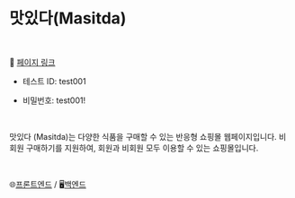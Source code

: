 # 맛있다(Masitda)

<br>

🔗 [페이지 링크](https://masitda.netlify.app/)

* 테스트 ID: test001

* 비밀번호: test001!



<br>

맛있다 (Masitda)는 다양한 식품을 구매할 수 있는 반응형 쇼핑몰 웹페이지입니다. 비회원 구매하기를 지원하여, 회원과 비회원 모두 이용할 수 있는 쇼핑몰입니다.




<br>

🌐[프론트엔드](https://github.com/ho-ji/masitda-client) / 🖥️[백엔드](https://github.com/ho-ji/masitda-server)

